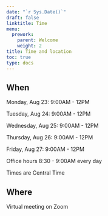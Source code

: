 ```yaml
---
date: "`r Sys.Date()`"
draft: false
linktitle: Time
menu:
  prework:
    parent: Welcome
    weight: 2
title: Time and location
toc: true
type: docs
---
```


## When

Monday, Aug 23: 9:00AM - 12PM 

Tuesday, Aug 24: 9:00AM - 12PM 

Wednesday, Aug 25: 9:00AM - 12PM 

Thursday, Aug 26: 9:00AM - 12PM 

Friday, Aug 27: 9:00AM - 12PM 

Office hours 8:30 - 9:00AM every day

Times are Central Time 

## Where

Virtual meeting on Zoom


